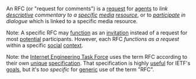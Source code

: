 An RFC (or "request for comments") is a [request](https://github.com/gcassel/Modular-Organization-Terminology/blob/master/terms/request.md) for [agents](https://github.com/gcassel/Modular-Organization-Terminology/blob/master/terms/agent.md) to *link [descriptive](https://github.com/gcassel/Modular-Organization-Terminology/blob/master/terms/descriptive.md) commentary to a [specific](https://github.com/gcassel/Modular-Organization-Terminology/blob/master/terms/specific.md) [media](https://github.com/gcassel/Modular-Organization-Terminology/blob/master/terms/media.md) [resource](https://github.com/gcassel/Modular-Organization-Terminology/blob/master/terms/resource.md)*, or to *[participate](https://github.com/gcassel/Modular-Organization-Terminology/blob/master/terms/participate.md) in dialogue* which is linked to a specific media resource.

Note:  A specific RFC may [function](https://github.com/gcassel/Modular-Organization-Terminology/blob/master/terms/function.md) as an   [invitation](https://github.com/gcassel/Modular-Organization-Terminology/blob/master/terms/invite.md) instead of a request for most [potential](https://github.com/gcassel/Modular-Organization-Terminology/blob/master/terms/potential.md) participants.  However, each RFC *functions as a request* within a specific [social](https://github.com/gcassel/Modular-Organization-Terminology/blob/master/terms/social.md) [context](https://github.com/gcassel/Modular-Organization-Terminology/blob/master/terms/context.md).

Note: the [Internet Engineering Task Force](http://ietf.org/) uses the term RFC according to their own [unique](https://github.com/gcassel/Modular-Organization-Terminology/blob/master/terms/unique.md) [specification](https://github.com/gcassel/Modular-Organization-Terminology/blob/master/terms/specification.md).  That specification is highly [useful](https://github.com/gcassel/Modular-Organization-Terminology/blob/master/terms/use.md) for IETF's [goals](https://github.com/gcassel/Modular-Organization-Terminology/blob/master/terms/goal.md), but it's *too specific* for [generic](https://github.com/gcassel/Modular-Organization-Terminology/blob/master/terms/generic.md) use of the term "RFC".
